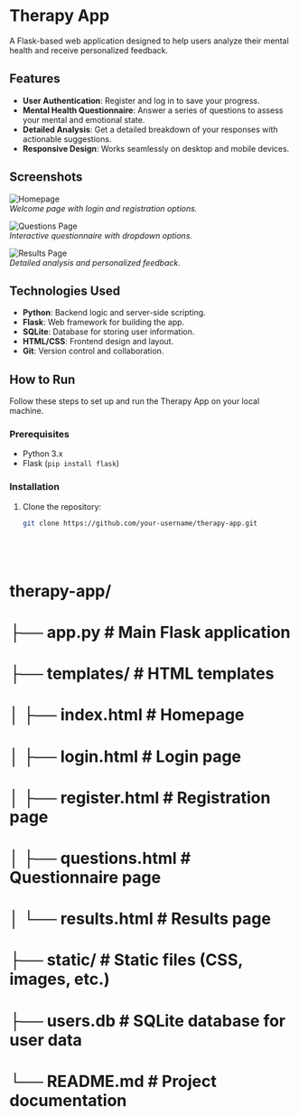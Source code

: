 # Therapy App

A Flask-based web application designed to help users analyze their mental health and receive personalized feedback.

## Features
- **User Authentication**: Register and log in to save your progress.
- **Mental Health Questionnaire**: Answer a series of questions to assess your mental and emotional state.
- **Detailed Analysis**: Get a detailed breakdown of your responses with actionable suggestions.
- **Responsive Design**: Works seamlessly on desktop and mobile devices.

## Screenshots
![Homepage](screenshots/homepage.png)  
*Welcome page with login and registration options.*

![Questions Page](screenshots/questions.png)  
*Interactive questionnaire with dropdown options.*

![Results Page](screenshots/results.png)  
*Detailed analysis and personalized feedback.*

## Technologies Used
- **Python**: Backend logic and server-side scripting.
- **Flask**: Web framework for building the app.
- **SQLite**: Database for storing user information.
- **HTML/CSS**: Frontend design and layout.
- **Git**: Version control and collaboration.

## How to Run
Follow these steps to set up and run the Therapy App on your local machine.

### Prerequisites
- Python 3.x
- Flask (`pip install flask`)

### Installation
1. Clone the repository:
   ```bash
   git clone https://github.com/your-username/therapy-app.git






#   therapy-app/
# ├── app.py                # Main Flask application
# ├── templates/            # HTML templates
#  │   ├── index.html        # Homepage
#  │   ├── login.html        # Login page
#  │   ├── register.html     # Registration page
#  │   ├── questions.html    # Questionnaire page
#  │   └── results.html      # Results page
#  ├── static/               # Static files (CSS, images, etc.)
#  ├── users.db              # SQLite database for user data
#  └── README.md             # Project documentation